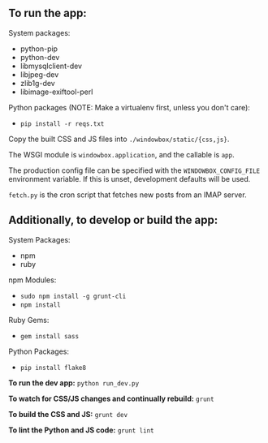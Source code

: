 To run the app:
---------------

System packages:

* python-pip
* python-dev
* libmysqlclient-dev
* libjpeg-dev
* zlib1g-dev
* libimage-exiftool-perl

Python packages (NOTE: Make a virtualenv first, unless you don't care):

* `pip install -r reqs.txt`

Copy the built CSS and JS files into `./windowbox/static/{css,js}`.

The WSGI module is `windowbox.application`, and the callable is `app`.

The production config file can be specified with the `WINDOWBOX_CONFIG_FILE`
environment variable. If this is unset, development defaults will be used.

`fetch.py` is the cron script that fetches new posts from an IMAP server.

Additionally, to develop or build the app:
------------------------------------------

System Packages:

* npm
* ruby

npm Modules:

* `sudo npm install -g grunt-cli`
* `npm install`

Ruby Gems:

* `gem install sass`

Python Packages:

* `pip install flake8`

**To run the dev app:** `python run_dev.py`

**To watch for CSS/JS changes and continually rebuild:** `grunt`

**To build the CSS and JS:** `grunt dev`

**To lint the Python and JS code:** `grunt lint`

